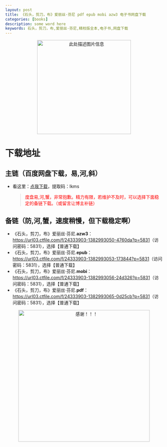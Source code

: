 ```yaml
---
layout: post
title: 《石头，剪刀，布》爱丽丝·芬尼 pdf epub mobi azw3 电子书网盘下载
categories: [books]
description: some word here
keywords: 石头，剪刀，布,爱丽丝·芬尼,精校版全本,电子书,网盘下载
---
```


<div align="center"><img src="https://qweree.cn/wp-content/uploads/2024/10/shi-tou-jian-dao-bu.jpg" alt="此处描述图片信息" width="300px" height="auto"></div>

# 下载地址

## 主链（百度网盘下载，易,河,斜）

- 看这里：[点我下载](https://pan.baidu.com/s/1iMXUbSbtZQZjDcqDmnWUyw?pwd=lkms)，提取码：lkms

  > <p style="color:red" >度盘易,河,蟹，非常抱歉。精力有限，若维护不及时，可以选择下面稳定的备链下载。（或留言让博主补链）</p>

## 备链（防,河,蟹，速度稍慢，但下载稳定啊）

- 《石头，剪刀，布》爱丽丝·芬尼.**azw3**：<https://url03.ctfile.com/f/24333903-1382993050-4760da?p=5831>（访问密码：5831），选择【普通下载】
- 《石头，剪刀，布》爱丽丝·芬尼.**epub**：<https://url03.ctfile.com/f/24333903-1382993053-173844?p=5831>（访问密码：5831），选择【普通下载】
- 《石头，剪刀，布》爱丽丝·芬尼.**mobi**：<https://url03.ctfile.com/f/24333903-1382993056-24d326?p=5831>（访问密码：5831），选择【普通下载】
- 《石头，剪刀，布》爱丽丝·芬尼.**pdf**：<https://url03.ctfile.com/f/24333903-1382993065-0d25cb?p=5831>（访问密码：5831），选择【普通下载】

<div align="center"><img src="https://pic.imgdb.cn/item/6707df6bd29ded1a8ce37031.gif" alt="感谢！！！" width="420px" height="auto"/></div>

